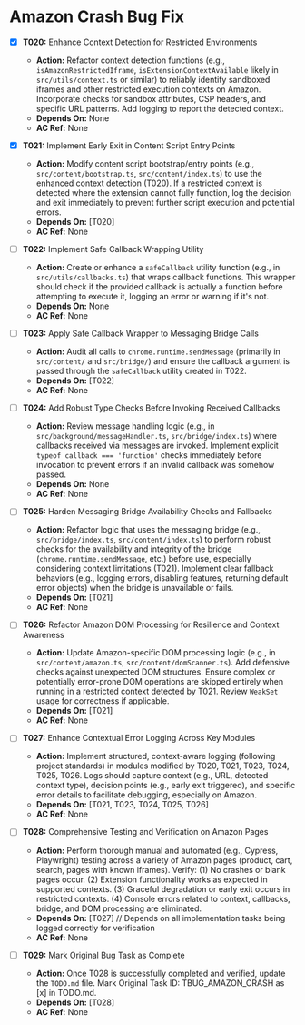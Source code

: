 # Amazon Crash Bug Fix

- [x] **T020:** Enhance Context Detection for Restricted Environments
    - **Action:** Refactor context detection functions (e.g., `isAmazonRestrictedIframe`, `isExtensionContextAvailable` likely in `src/utils/context.ts` or similar) to reliably identify sandboxed iframes and other restricted execution contexts on Amazon. Incorporate checks for sandbox attributes, CSP headers, and specific URL patterns. Add logging to report the detected context.
    - **Depends On:** None
    - **AC Ref:** None

- [x] **T021:** Implement Early Exit in Content Script Entry Points
    - **Action:** Modify content script bootstrap/entry points (e.g., `src/content/bootstrap.ts`, `src/content/index.ts`) to use the enhanced context detection (T020). If a restricted context is detected where the extension cannot fully function, log the decision and exit immediately to prevent further script execution and potential errors.
    - **Depends On:** [T020]
    - **AC Ref:** None

- [ ] **T022:** Implement Safe Callback Wrapping Utility
    - **Action:** Create or enhance a `safeCallback` utility function (e.g., in `src/utils/callbacks.ts`) that wraps callback functions. This wrapper should check if the provided callback is actually a function before attempting to execute it, logging an error or warning if it's not.
    - **Depends On:** None
    - **AC Ref:** None

- [ ] **T023:** Apply Safe Callback Wrapper to Messaging Bridge Calls
    - **Action:** Audit all calls to `chrome.runtime.sendMessage` (primarily in `src/content/` and `src/bridge/`) and ensure the callback argument is passed through the `safeCallback` utility created in T022.
    - **Depends On:** [T022]
    - **AC Ref:** None

- [ ] **T024:** Add Robust Type Checks Before Invoking Received Callbacks
    - **Action:** Review message handling logic (e.g., in `src/background/messageHandler.ts`, `src/bridge/index.ts`) where callbacks received via messages are invoked. Implement explicit `typeof callback === 'function'` checks immediately before invocation to prevent errors if an invalid callback was somehow passed.
    - **Depends On:** None
    - **AC Ref:** None

- [ ] **T025:** Harden Messaging Bridge Availability Checks and Fallbacks
    - **Action:** Refactor logic that uses the messaging bridge (e.g., `src/bridge/index.ts`, `src/content/index.ts`) to perform robust checks for the availability and integrity of the bridge (`chrome.runtime.sendMessage`, etc.) before use, especially considering context limitations (T021). Implement clear fallback behaviors (e.g., logging errors, disabling features, returning default error objects) when the bridge is unavailable or fails.
    - **Depends On:** [T021]
    - **AC Ref:** None

- [ ] **T026:** Refactor Amazon DOM Processing for Resilience and Context Awareness
    - **Action:** Update Amazon-specific DOM processing logic (e.g., in `src/content/amazon.ts`, `src/content/domScanner.ts`). Add defensive checks against unexpected DOM structures. Ensure complex or potentially error-prone DOM operations are skipped entirely when running in a restricted context detected by T021. Review `WeakSet` usage for correctness if applicable.
    - **Depends On:** [T021]
    - **AC Ref:** None

- [ ] **T027:** Enhance Contextual Error Logging Across Key Modules
    - **Action:** Implement structured, context-aware logging (following project standards) in modules modified by T020, T021, T023, T024, T025, T026. Logs should capture context (e.g., URL, detected context type), decision points (e.g., early exit triggered), and specific error details to facilitate debugging, especially on Amazon.
    - **Depends On:** [T021, T023, T024, T025, T026]
    - **AC Ref:** None

- [ ] **T028:** Comprehensive Testing and Verification on Amazon Pages
    - **Action:** Perform thorough manual and automated (e.g., Cypress, Playwright) testing across a variety of Amazon pages (product, cart, search, pages with known iframes). Verify: (1) No crashes or blank pages occur. (2) Extension functionality works as expected in supported contexts. (3) Graceful degradation or early exit occurs in restricted contexts. (4) Console errors related to context, callbacks, bridge, and DOM processing are eliminated.
    - **Depends On:** [T027] // Depends on all implementation tasks being logged correctly for verification
    - **AC Ref:** None

- [ ] **T029:** Mark Original Bug Task as Complete
    - **Action:** Once T028 is successfully completed and verified, update the `TODO.md` file. Mark Original Task ID: TBUG_AMAZON_CRASH as [x] in TODO.md.
    - **Depends On:** [T028]
    - **AC Ref:** None
